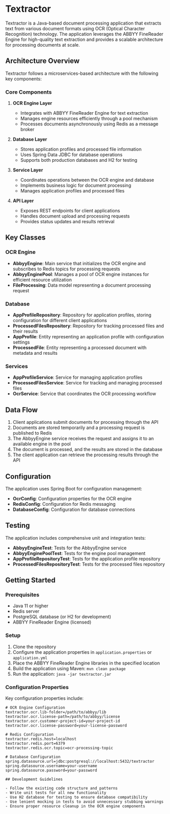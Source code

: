 # Textractor

Textractor is a Java-based document processing application that extracts text from various document formats using OCR (Optical Character Recognition) technology. The application leverages the ABBYY FineReader Engine for high-quality text extraction and provides a scalable architecture for processing documents at scale.

## Architecture Overview

Textractor follows a microservices-based architecture with the following key components:

### Core Components

1. **OCR Engine Layer**
   - Integrates with ABBYY FineReader Engine for text extraction
   - Manages engine resources efficiently through a pool mechanism
   - Processes documents asynchronously using Redis as a message broker

2. **Database Layer**
   - Stores application profiles and processed file information
   - Uses Spring Data JDBC for database operations
   - Supports both production databases and H2 for testing

3. **Service Layer**
   - Coordinates operations between the OCR engine and database
   - Implements business logic for document processing
   - Manages application profiles and processed files

4. **API Layer**
   - Exposes REST endpoints for client applications
   - Handles document upload and processing requests
   - Provides status updates and results retrieval

## Key Classes

### OCR Engine

- **AbbyyEngine**: Main service that initializes the OCR engine and subscribes to Redis topics for processing requests
- **AbbyyEnginePool**: Manages a pool of OCR engine instances for efficient resource utilization
- **FileProcessing**: Data model representing a document processing request

### Database

- **AppProfileRepository**: Repository for application profiles, storing configuration for different client applications
- **ProcessedFilesRepository**: Repository for tracking processed files and their results
- **AppProfile**: Entity representing an application profile with configuration settings
- **ProcessedFile**: Entity representing a processed document with metadata and results

### Services

- **AppProfileService**: Service for managing application profiles
- **ProcessedFilesService**: Service for tracking and managing processed files
- **OcrService**: Service that coordinates the OCR processing workflow

## Data Flow

1. Client applications submit documents for processing through the API
2. Documents are stored temporarily and a processing request is published to Redis
3. The AbbyyEngine service receives the request and assigns it to an available engine in the pool
4. The document is processed, and the results are stored in the database
5. The client application can retrieve the processing results through the API

## Configuration

The application uses Spring Boot for configuration management:

- **OcrConfig**: Configuration properties for the OCR engine
- **RedisConfig**: Configuration for Redis messaging
- **DatabaseConfig**: Configuration for database connections

## Testing

The application includes comprehensive unit and integration tests:

- **AbbyyEngineTest**: Tests for the AbbyyEngine service
- **AbbyyEnginePoolTest**: Tests for the engine pool management
- **AppProfileRepositoryTest**: Tests for the application profile repository
- **ProcessedFilesRepositoryTest**: Tests for the processed files repository

## Getting Started

### Prerequisites

- Java 11 or higher
- Redis server
- PostgreSQL database (or H2 for development)
- ABBYY FineReader Engine (licensed)

### Setup

1. Clone the repository
2. Configure the application properties in `application.properties` or `application.yml`
3. Place the ABBYY FineReader Engine libraries in the specified location
4. Build the application using Maven: `mvn clean package`
5. Run the application: `java -jar textractor.jar`

### Configuration Properties

Key configuration properties include:

```properties
# OCR Engine Configuration
textractor.ocr.lib-folder=/path/to/abbyy/lib
textractor.ocr.license-path=/path/to/abbyy/license
textractor.ocr.customer-project-id=your-project-id
textractor.ocr.license-password=your-license-password

# Redis Configuration
textractor.redis.host=localhost
textractor.redis.port=6379
textractor.redis.ocr.topic=ocr-processing-topic

# Database Configuration
spring.datasource.url=jdbc:postgresql://localhost:5432/textractor
spring.datasource.username=your-username
spring.datasource.password=your-password

## Development Guidelines

- Follow the existing code structure and patterns
- Write unit tests for all new functionality
- Use H2 database for testing to ensure database compatibility
- Use lenient mocking in tests to avoid unnecessary stubbing warnings
- Ensure proper resource cleanup in the OCR engine components

